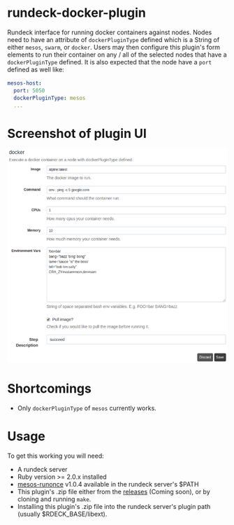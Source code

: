 # rundeck-docker-plugin
Rundeck interface for running docker containers against nodes. Nodes need to
have an attribute of `dockerPluginType` defined which is a String of either
`mesos`, `swarm`, or `docker`. Users may then configure this plugin's form
elements to run their container on any / all of the selected nodes that have a
`dockerPluginType` defined. It is also expected that the node have a `port`
defined as well like:
```yaml
mesos-host:
  port: 5050
  dockerPluginType: mesos
  ...
```

# Screenshot of plugin UI

![workflow-step](screenshot/workflow-step.png)

# Shortcomings
- Only `dockerPluginType` of `mesos` currently works.

# Usage
To get this working you will need:

- A rundeck server
- Ruby version >= 2.0.x installed
- [mesos-runonce](https://github.com/yp-engineering/mesos-runonce) v1.0.4
  available in the rundeck server's $PATH
- This plugin's .zip file either from the
  [releases](https://github.com/yp-engineering/rundeck-docker-plugin/releases)
  (Coming soon), or by cloning and running `make`.
- Installing this plugin's .zip file into the rundeck server's plugin path
  (usually $RDECK_BASE/libext).

